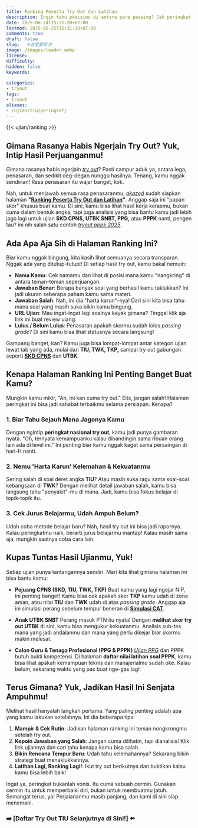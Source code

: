 ```yaml
---
title: Ranking Peserta Try Out dan Latihan
description: Ingin tahu posisimu di antara para pesaing? Cek peringkat hasil try out dan evaluasi kemampuanmu. Persiapkan diri untuk sukses dalam tes sesungguhnya bersama Akazed.
date: 2025-06-24T15:31:20+07:00
lastmod: 2025-06-25T15:31:20+07:00
comments: true
draft: false 
slug:   #这里要修改
image: /images/leader.webp
license: 
difficulty: 
hidden: false
keywords: 
    
categories:
- tryout
tags:
- tryout
aliases:
- /ujian/tiu/peringkat/
---
```

{{< ujian/ranking >}}
## Gimana Rasanya Habis Ngerjain Try Out? Yuk, Intip Hasil Perjuanganmu!

Gimana rasanya habis ngerjain *[try out](/ujian/)*? Pasti campur aduk ya, antara lega, penasaran, dan sedikit deg-degan nunggu hasilnya. Tenang, kamu nggak sendirian! Rasa penasaran itu wajar banget, kok.

Nah, untuk menjawab semua rasa penasaranmu, *[akazed](/)* sudah siapkan halaman **"[Ranking Peserta Try Out dan Latihan](/ujian/ranking-peserta-tryout)"**. Anggap saja ini "papan skor" khusus buat kamu. Di sini, kamu bisa lihat hasil kerja kerasmu, bukan cuma dalam bentuk angka, tapi juga analisis yang bisa bantu kamu jadi lebih jago lagi untuk ujian **SKD CPNS, UTBK SNBT, PPG,** atau **PPPK** nanti, pengen tau? ini nih salah satu contoh *[tryout pppk 2025](/ujian/pppk/tryout-cat-pppk-2025/)*.

## Ada Apa Aja Sih di Halaman Ranking Ini?

Biar kamu nggak bingung, kita kasih lihat semuanya secara transparan. Nggak ada yang ditutup-tutupi! Di setiap hasil try out, kamu bakal nemuin:

-   **Nama Kamu**: Cek namamu dan lihat di posisi mana kamu "nangkring" di antara teman-teman seperjuangan.
-   **Jawaban Benar**: Berapa banyak soal yang berhasil kamu taklukkan? Ini jadi ukuran seberapa paham kamu sama materi.
-   **Jawaban Salah**: Nah, ini dia "harta karun"-nya! Dari sini kita bisa tahu mana soal yang masih suka bikin kamu bingung.
-   **URL Ujian**: Mau ingat-ingat lagi soalnya kayak gimana? Tinggal klik aja link ini buat review ulang.
-   **Lulus / Belum Lulus**: Penasaran apakah skormu sudah lolos *passing grade*? Di sini kamu bisa lihat statusnya secara langsung!

Gampang banget, kan? Kamu juga bisa lompat-lompat antar kategori ujian lewat tab yang ada, mulai dari **TIU, TWK, TKP,** sampai try out gabungan seperti **[SKD CPNS](/ujian/cpns/try-out-skd-cpns-gratis/)** dan **UTBK**.

## Kenapa Halaman Ranking Ini Penting Banget Buat Kamu?

Mungkin kamu mikir, "Ah, ini kan cuma try out." Eits, jangan salah! Halaman peringkat ini bisa jadi sahabat terbaikmu selama persiapan. Kenapa?

### 1. Biar Tahu Sejauh Mana Jagonya Kamu
Dengan ngintip **peringkat nasional try out**, kamu jadi punya gambaran nyata. "Oh, ternyata kemampuanku kalau dibandingin sama ribuan orang lain ada di level ini." Ini penting biar kamu nggak kaget sama persaingan di hari-H nanti.

### 2. Nemu 'Harta Karun' Kelemahan & Kekuatanmu
Sering salah di soal deret angka **TIU**? Atau masih suka ragu sama soal-soal kebangsaan di **TWK**? Dengan melihat detail jawaban salah, kamu bisa langsung tahu "penyakit"-mu di mana. Jadi, kamu bisa fokus belajar di topik-topik itu.

### 3. Cek Jurus Belajarmu, Udah Ampuh Belum?
Udah coba metode belajar baru? Nah, hasil try out ini bisa jadi rapornya. Kalau peringkatmu naik, berarti jurus belajarmu mantap! Kalau masih sama aja, mungkin saatnya coba cara lain.

## Kupas Tuntas Hasil Ujianmu, Yuk!

Setiap ujian punya tantangannya sendiri. Mari kita lihat gimana halaman ini bisa bantu kamu:

-   **Pejuang CPNS (SKD, TIU, TWK, TKP)**
    Buat kamu yang lagi ngejar NIP, ini penting banget! Kamu bisa cek apakah skor **TKP** kamu udah di zona aman, atau nilai **TIU** dan **TWK** udah di atas *passing grade*. Anggap aja ini simulasi perang sebelum tempur beneran di **[Simulasi CAT](/ujian/cpns/tryout-cat-cpns-gratis/)**.

-   **Anak UTBK SNBT**
    Perang masuk PTN itu nyata! Dengan **melihat skor try out UTBK** di sini, kamu bisa mengukur kekuatanmu. Analisis sub-tes mana yang jadi andalanmu dan mana yang perlu dikejar biar skormu makin melesat.

-   **Calon Guru & Tenaga Profesional (PPG & PPPK)**
    *[Ujian PPG](/ujian/ppg/tryout-ppg-prajab-pgsd/)* dan PPPK butuh bukti kompetensi. Di halaman **daftar nilai latihan soal PPPK**, kamu bisa lihat apakah kemampuan teknis dan manajerialmu sudah oke. Kalau belum, sekarang waktu yang pas buat nge-gas lagi!

## Terus Gimana? Yuk, Jadikan Hasil Ini Senjata Ampuhmu!

Melihat hasil hanyalah langkah pertama. Yang paling penting adalah apa yang kamu lakukan setelahnya. Ini dia beberapa tips:

1.  **Mampir & Cek Rutin**: Jadikan halaman ranking ini teman nongkrongmu setelah try out.
2.  **Kepoin Jawaban yang Salah**: Jangan cuma dilihatin, tapi dianalisis! Klik link ujiannya dan cari tahu kenapa kamu bisa salah.
3.  **Bikin Rencana Tempur Baru**: Udah tahu kelemahannya? Sekarang bikin strategi buat menaklukkannya.
4.  **Latihan Lagi, Ranking Lagi!**: Ikut try out berikutnya dan buktikan kalau kamu bisa lebih baik!

Ingat ya, peringkat bukanlah vonis. Itu cuma sebuah cermin. Gunakan cermin itu untuk memperbaiki diri, bukan untuk membuatmu jatuh. Semangat terus, ya! Perjalananmu masih panjang, dan kami di sini siap menemani.


### ➡️ [Daftar Try Out TIU Selanjutnya di Sini!] ⬅️

